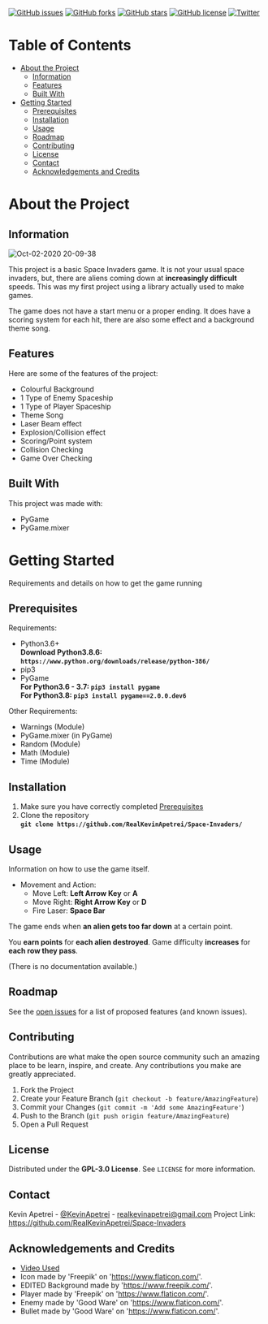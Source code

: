 [![GitHub issues](https://img.shields.io/github/issues/RealKevinApetrei/Space-Invaders)](https://github.com/RealKevinApetrei/Space-Invaders/issues) 
[![GitHub forks](https://img.shields.io/github/forks/RealKevinApetrei/Space-Invaders)](https://github.com/RealKevinApetrei/Space-Invaders/network)
[![GitHub stars](https://img.shields.io/github/stars/RealKevinApetrei/Space-Invaders)](https://github.com/RealKevinApetrei/Space-Invaders/stargazers)
[![GitHub license](https://img.shields.io/github/license/RealKevinApetrei/Space-Invaders)](https://github.com/RealKevinApetrei/Space-Invaders/blob/master/LICENSE)
[![Twitter](https://img.shields.io/twitter/url?label=Follow&style=social&url=KevinApetrei)](https://twitter.com/KevinApetrei?ref_src=twsrc%5Etfw)

# Table of Contents
- [About the Project](#about-the-project)
  - [Information](##information)
  - [Features](##features)
  - [Built With](##built-with)
- [Getting Started](#getting-started)
  - [Prerequisites](##prerequisites)
  - [Installation](##installation)
  - [Usage](##usage)
  - [Roadmap](##roadmap)
  - [Contributing](##contributing)
  - [License](##license)
  - [Contact](##contact)
  - [Acknowledgements and Credits](##acknowledgements-and-credits)

# About the Project
## Information
![Oct-02-2020 20-09-38](https://user-images.githubusercontent.com/65184258/94960718-3f414580-04eb-11eb-9109-e5c3d94e9a0d.gif)

This project is a basic Space Invaders game. It is not your usual space invaders, but, there are aliens coming down at **increasingly difficult** speeds. This was my first project using a library actually used to make games.

The game does not have a start menu or a proper ending. It does have a scoring system for each hit, there are also some effect and a background theme song.

## Features
Here are some of the features of the project:

- Colourful Background
- 1 Type of Enemy Spaceship
- 1 Type of Player Spaceship
- Theme Song
- Laser Beam effect
- Explosion/Collision effect
- Scoring/Point system
- Collision Checking
- Game Over Checking

## Built With
This project was made with:

- PyGame
- PyGame.mixer

# Getting Started
Requirements and details on how to get the game running

## Prerequisites
Requirements:

- Python3.6+\
  **Download Python3.8.6: `https://www.python.org/downloads/release/python-386/`**
- pip3
- PyGame\
  **For Python3.6 - 3.7: `pip3 install pygame`**\
  **For Python3.8: `pip3 install pygame==2.0.0.dev6`**
  
Other Requirements:

- Warnings (Module)
- PyGame.mixer (in PyGame)
- Random (Module)
- Math (Module)
- Time (Module)

## Installation
1. Make sure you have correctly completed [Prerequisites](##prerequisites)
2. Clone the repository\
   **`git clone https://github.com/RealKevinApetrei/Space-Invaders/`**

## Usage
Information on how to use the game itself.

- Movement and Action:
  - Move Left: **Left Arrow Key** or **A**
  - Move Right: **Right Arrow Key** or **D**
  - Fire Laser: **Space Bar**

The game ends when **an alien gets too far down** at a certain point.

You **earn points** for **each alien destroyed**.
Game difficulty **increases** for **each row they pass**.

(There is no documentation available.)

## Roadmap

See the [open issues](https://github.com/RealKevinApetrei/Space-Invaders/issues) for a list of proposed features (and known issues).

## Contributing

Contributions are what make the open source community such an amazing place to be learn, inspire, and create. Any contributions you make are greatly appreciated.

1. Fork the Project
2. Create your Feature Branch (`git checkout -b feature/AmazingFeature`)
3. Commit your Changes (`git commit -m 'Add some AmazingFeature'`)
4. Push to the Branch (`git push origin feature/AmazingFeature`)
5. Open a Pull Request

## License

Distributed under the **GPL-3.0 License**. See `LICENSE` for more information.

## Contact

Kevin Apetrei - [@KevinApetrei](https://twitter.com/KevinApetrei) - realkevinapetrei@gmail.com
Project Link: https://github.com/RealKevinApetrei/Space-Invaders

## Acknowledgements and Credits
- [Video Used](https://www.youtube.com/watch?v=FfWpgLFMI7w)
- Icon made by 'Freepik' on 'https://www.flaticon.com/'.
- EDITED Background made by 'https://www.freepik.com/'.
- Player made by 'Freepik' on 'https://www.flaticon.com/'.
- Enemy made by 'Good Ware' on 'https://www.flaticon.com/'.
- Bullet made by 'Good Ware' on 'https://www.flaticon.com/'.

  
